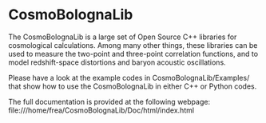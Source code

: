 # CosmoBolognaLib

The CosmoBolognaLib is a large set of Open Source C++ libraries for cosmological calculations. Among many other things, these libraries can be used to measure the two-point and three-point correlation functions, and to model redshift-space distortions and baryon acoustic oscillations.

Please have a look at the example codes in CosmoBolognaLib/Examples/ that show how to use the CosmoBolognaLib in either C++ or Python codes.

The full documentation is provided at the following webpage: 
file:///home/frea/CosmoBolognaLib/Doc/html/index.html
